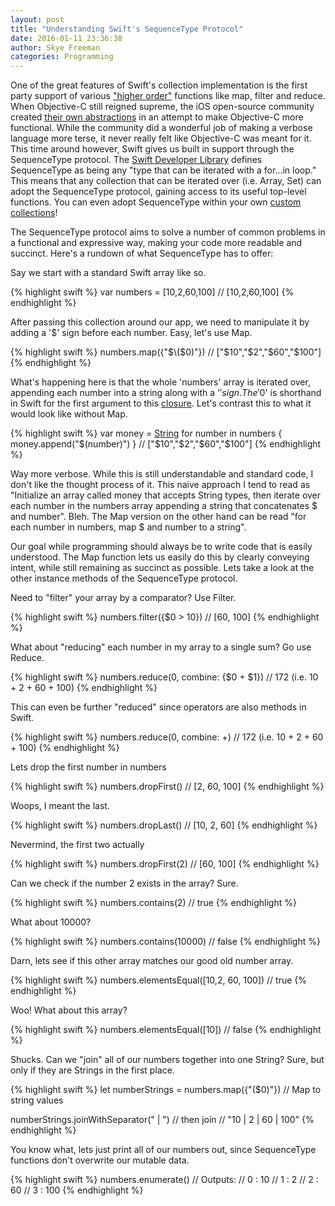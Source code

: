 ```yaml
---
layout: post 
title: "Understanding Swift's SequenceType Protocol" 
date: 2016-01-11 23:36:38 
author: Skye Freeman 
categories: Programming
---
```


One of the great features of Swift's collection implementation is the first party support of various ["higher order"][higherOrderFunctionsLink] functions like map, filter and reduce.  When Objective-C still reigned supreme, the iOS open-source community created [their own abstractions][objectiveSugarLink] in an attempt to make Objective-C more functional.  While the community did a wonderful job of making a verbose language more terse, it never really felt like Objective-C was meant for it.  This time around however, Swift gives us built in support through the SequenceType protocol.  The [Swift Developer Library][swiftDeveloperLibraryLink] defines SequenceType as being any "type that can be iterated with a for...in loop."  This means that any collection that can be iterated over (i.e. Array, Set) can adopt the SequenceType protocol, gaining access to its useful top-level functions.  You can even adopt SequenceType within your own [custom collections][adoptingSequenceTypeLink]! 

The SequenceType protocol aims to solve a number of common problems in a functional and expressive way, making your code more readable and succinct. Here's a rundown of what SequenceType has to offer:

Say we start with a standard Swift array like so.

{% highlight swift %}
var numbers = [10,2,60,100]
// [10,2,60,100]
{% endhighlight %}

After passing this collection around our app, we need to manipulate it by adding a '$' sign before each number.  Easy, let's use Map.

{% highlight swift %}
numbers.map({"$\($0)"})
// ["$10","$2","$60","$100"]
{% endhighlight %}

What's happening here is that the whole 'numbers' array is iterated over, appending each number into a string along with a '$' sign.  The '$0' is shorthand in Swift for the first argument to this [closure][closureLink].  Let's contrast this to what it would look like without Map.

{% highlight swift %}
var money = [String]()
for number in numbers {
    money.append("$\(number)")
}
// ["$10","$2","$60","$100"]
{% endhighlight %}

Way more verbose.  While this is still understandable and standard code, I don't like the thought process of it.  This naive approach I tend to read as "Initialize an array called money that accepts String types, then iterate over each number in the numbers array appending a string that concatenates $ and number". Bleh.  The Map version on the other hand can be read "for each number in numbers, map $ and number to a string".

Our goal while programming should always be to write code that is easily understood. The Map function lets us easily do this by clearly conveying intent, while still remaining as succinct as possible. Lets take a look at the other instance methods of the SequenceType protocol.

Need to "filter" your array by a comparator?  Use Filter.

{% highlight swift %}
numbers.filter({$0 > 10})
// [60, 100]
{% endhighlight %}

What about "reducing" each number in my array to a single sum?  Go use Reduce.

{% highlight swift %}
numbers.reduce(0, combine: {$0 + $1})
// 172 (i.e. 10 + 2 + 60 + 100)
{% endhighlight %}

This can even be further "reduced" since operators are also methods in Swift.

{% highlight swift %}
numbers.reduce(0, combine: +)
// 172 (i.e. 10 + 2 + 60 + 100)
{% endhighlight %}

Lets drop the first number in numbers

{% highlight swift %}
numbers.dropFirst()
// [2, 60, 100]
{% endhighlight %}

Woops, I meant the last.

{% highlight swift %}
numbers.dropLast()
// [10, 2, 60]
{% endhighlight %}

Nevermind, the first two actually

{% highlight swift %}
numbers.dropFirst(2)
// [60, 100]
{% endhighlight %}

Can we check if the number 2 exists in the array? Sure.

{% highlight swift %}
numbers.contains(2)
// true
{% endhighlight %}

What about 10000?

{% highlight swift %}
numbers.contains(10000)
// false
{% endhighlight %}

Darn, lets  see if this other array matches our good old number array.

{% highlight swift %}
numbers.elementsEqual([10,2, 60, 100])
// true
{% endhighlight %}

Woo! What about this array?

{% highlight swift %}
numbers.elementsEqual([10])
// false
{% endhighlight %}

Shucks. Can we "join" all of our numbers together into one String?  Sure, but only if they are Strings in the first place.

{% highlight swift %}
let numberStrings = numbers.map({"\($0)"}) // Map to string values

numberStrings.joinWithSeparator(" | ")     // then join
// "10 | 2 | 60 | 100"
{% endhighlight %}

You know what, lets just print all of our numbers out, since SequenceType functions don't overwrite our mutable data.

{% highlight swift %}
numbers.enumerate()
// Outputs:
// 0 : 10
// 1 : 2
// 2 : 60
// 3 : 100
{% endhighlight %}

[higherOrderFunctionsLink]: https://en.wikipedia.org/wiki/Higher-order_function
[objectiveSugarLink]: https://github.com/supermarin/objectivesugar
[swiftDeveloperLibraryLink]: https://developer.apple.com/library/tvos/documentation/Swift/Reference/Swift_SequenceType_Protocol/index.html#//apple_ref/swift/intfm/SequenceType/s:FeRq_Ss12SequenceTypeqqq_S_9GeneratorSs13GeneratorType7ElementS__SsS_7flattenuRq_S_qqq_S_9GeneratorS0_7ElementS__Fq_FT_GVSs15FlattenSequenceq__
[adoptingSequenceTypeLink]: http://kelan.io/2015/swift-adopting-sequencetype/
[closureLink]: https://developer.apple.com/library/ios/documentation/Swift/Conceptual/Swift_Programming_Language/Closures.html